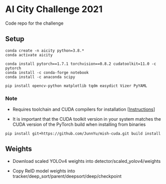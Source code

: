 # AI City Challenge 2021

Code repo for the challenge

## Setup

```
conda create -n aicity python=3.8.*
conda activate aicity

conda install pytorch==1.7.1 torchvision==0.8.2 cudatoolkit=11.0 -c pytorch
conda install -c conda-forge notebook
conda install -c anaconda scipy

pip install opencv-python matplotlib tqdm easydict Vizer PyYAML
```
### Note
- Requires toolchain and CUDA compilers for installation [[Instructions](https://github.com/JunnYu/mish-cuda#installation)]

- It is important that the CUDA toolkit version in your system matches the CUDA version of the PyTorch build when installing from binaries<BR>

```
pip install git+https://github.com/JunnYu/mish-cuda.git build install
```

## Weights

- Download scaled YOLOv4 weights into detector/scaled_yolov4/weights

- Copy ReID model weights into tracker/deep_sort/parent/deepsort/deep/checkpoint